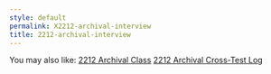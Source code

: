 ```yaml
---
style: default
permalink: X2212-archival-interview
title: 2212-archival-interview
---
```

You may also like:
[2212 Archival Class](http://scp-wiki.net/2212-archival-class)
[2212 Archival Cross-Test Log](http://scp-wiki.net/2212-archival-cross-test-log)
